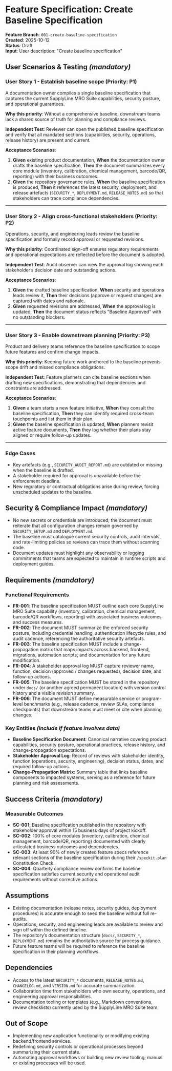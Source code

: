 # Feature Specification: Create Baseline Specification

**Feature Branch**: `001-create-baseline-specification`  
**Created**: 2025-10-12  
**Status**: Draft  
**Input**: User description: "Create baseline specification"

## User Scenarios & Testing *(mandatory)*

### User Story 1 - Establish baseline scope (Priority: P1)
A documentation owner compiles a single baseline specification that captures the current SupplyLine MRO Suite capabilities, security posture, and operational guarantees.

**Why this priority**: Without a comprehensive baseline, downstream teams lack a shared source of truth for planning and compliance reviews.

**Independent Test**: Reviewer can open the published baseline specification and verify that all mandated sections (capabilities, security, operations, release history) are present and current.

**Acceptance Scenarios**:

1. **Given** existing product documentation, **When** the documentation owner drafts the baseline specification, **Then** the document summarizes every core module (inventory, calibration, chemical management, barcode/QR, reporting) with their business outcomes.
2. **Given** the repository governance rules, **When** the baseline specification is produced, **Then** it references the latest security, deployment, and release artefacts (`SECURITY_*`, `DEPLOYMENT.md`, `RELEASE_NOTES.md`) so that stakeholders can trace compliance dependencies.

---

### User Story 2 - Align cross-functional stakeholders (Priority: P2)
Operations, security, and engineering leads review the baseline specification and formally record approval or requested revisions.

**Why this priority**: Coordinated sign-off ensures regulatory requirements and operational expectations are reflected before the document is adopted.

**Independent Test**: Audit observer can view the approval log showing each stakeholder’s decision date and outstanding actions.

**Acceptance Scenarios**:

1. **Given** the drafted baseline specification, **When** security and operations leads review it, **Then** their decisions (approve or request changes) are captured with dates and rationale.
2. **Given** requested revisions are addressed, **When** the approval log is updated, **Then** the document status reflects "Baseline Approved" with no outstanding blockers.

---

### User Story 3 - Enable downstream planning (Priority: P3)
Product and delivery teams reference the baseline specification to scope future features and confirm change impacts.

**Why this priority**: Keeping future work anchored to the baseline prevents scope drift and missed compliance obligations.

**Independent Test**: Feature planners can cite baseline sections when drafting new specifications, demonstrating that dependencies and constraints are addressed.

**Acceptance Scenarios**:

1. **Given** a team starts a new feature initiative, **When** they consult the baseline specification, **Then** they can identify required cross-team touchpoints and list them in their plan.
2. **Given** the baseline specification is updated, **When** planners revisit active feature documents, **Then** they log whether their plans stay aligned or require follow-up updates.

---

### Edge Cases

- Key artefacts (e.g., `SECURITY_AUDIT_REPORT.md`) are outdated or missing when the baseline is drafted.
- A stakeholder required for approval is unavailable before the enforcement deadline.
- New regulatory or contractual obligations arise during review, forcing unscheduled updates to the baseline.

## Security & Compliance Impact *(mandatory)*

- No new secrets or credentials are introduced; the document must reiterate that all configuration changes remain governed by `SECURITY_SETUP.md` and `DEPLOYMENT.md`.
- The baseline must catalogue current security controls, audit intervals, and rate-limiting policies so reviews can trace them without scanning code.
- Document updates must highlight any observability or logging commitments that teams are expected to maintain in runtime scripts and deployment guides.

## Requirements *(mandatory)*

### Functional Requirements

- **FR-001**: The baseline specification MUST outline each core SupplyLine MRO Suite capability (inventory, calibration, chemical management, barcode/QR workflows, reporting) with associated business outcomes and success measures.
- **FR-002**: The document MUST summarize the enforced security posture, including credential handling, authentication lifecycle rules, and audit cadence, referencing the authoritative security artefacts.
- **FR-003**: The baseline specification MUST include a change-propagation matrix that maps impacts across backend, frontend, migrations, automation scripts, and documentation for any future modification.
- **FR-004**: A stakeholder approval log MUST capture reviewer name, function, decision (approved / changes requested), decision date, and follow-up actions.
- **FR-005**: The baseline specification MUST be stored in the repository under `docs/` (or another agreed permanent location) with version control history and a visible revision summary.
- **FR-006**: The document MUST define measurable service or program-level benchmarks (e.g., release cadence, review SLAs, compliance checkpoints) that downstream teams must meet or cite when planning changes.

### Key Entities *(include if feature involves data)*

- **Baseline Specification Document**: Canonical narrative covering product capabilities, security posture, operational practices, release history, and change-propagation expectations.
- **Stakeholder Approval Log**: Record of reviews with stakeholder identity, function (operations, security, engineering), decision status, dates, and required follow-up actions.
- **Change-Propagation Matrix**: Summary table that links baseline components to impacted systems, serving as a reference for future planning and risk assessments.

## Success Criteria *(mandatory)*

### Measurable Outcomes

- **SC-001**: Baseline specification published in the repository with stakeholder approval within 15 business days of project kickoff.
- **SC-002**: 100% of core modules (inventory, calibration, chemical management, barcode/QR, reporting) documented with clearly articulated business outcomes and dependencies.
- **SC-003**: At least 90% of newly created feature specs reference relevant sections of the baseline specification during their `/speckit.plan` Constitution Check.
- **SC-004**: Quarterly compliance review confirms the baseline specification satisfies current security and operational audit requirements without corrective actions.

## Assumptions

- Existing documentation (release notes, security guides, deployment procedures) is accurate enough to seed the baseline without full re-audits.
- Operations, security, and engineering leads are available to review and sign off within the defined timeline.
- The repository’s documentation structure (`docs/`, `SECURITY_*`, `DEPLOYMENT.md`) remains the authoritative source for process guidance.
- Future feature teams will be required to reference the baseline specification in their planning workflows.

## Dependencies

- Access to the latest `SECURITY_*` documents, `RELEASE_NOTES.md`, `CHANGELOG.md`, and `VERSION.md` for accurate summarization.
- Collaboration time from stakeholders who own security, operations, and engineering approval responsibilities.
- Documentation tooling or templates (e.g., Markdown conventions, review checklists) currently used by the SupplyLine MRO Suite team.

## Out of Scope

- Implementing new application functionality or modifying existing backend/frontend services.
- Redefining security controls or operational processes beyond summarizing their current state.
- Automating approval workflows or building new review tooling; manual or existing processes will be used.
